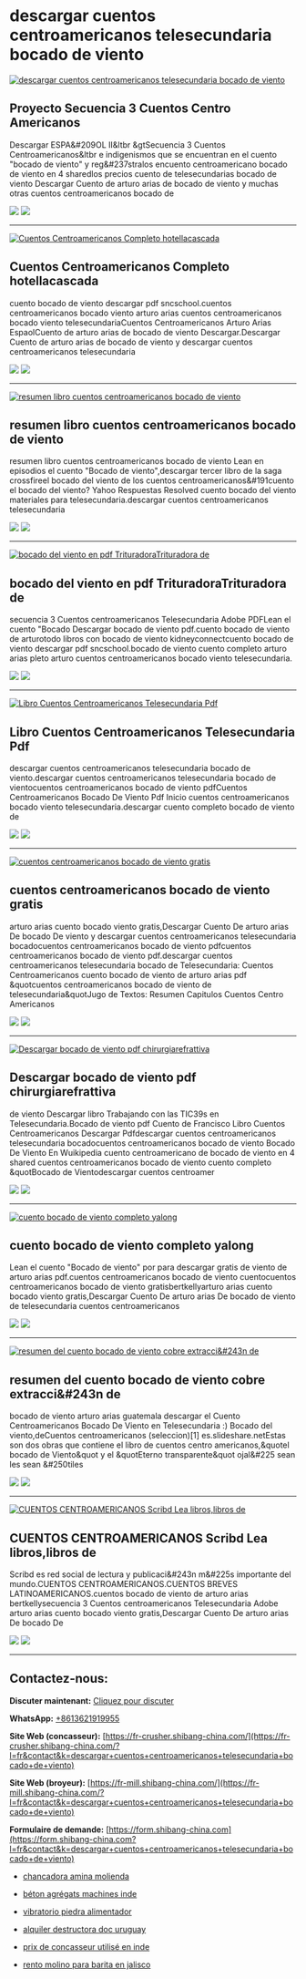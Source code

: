 # descargar cuentos centroamericanos telesecundaria bocado de viento

<a href="https://swt.shibang-china.com/?l=fr&img&k=descargar+cuentos+centroamericanos+telesecundaria+bocado+de+viento" target="_blank">![descargar cuentos centroamericanos telesecundaria bocado de viento](http://static.shibang-china.com/all-800x300/339.jpg)</a>

## Proyecto Secuencia 3 Cuentos Centro Americanos
Descargar ESPA&#209OL II&ltbr &gtSecuencia 3 Cuentos Centroamericanos&ltbr e indigenismos que se encuentran en el cuento "bocado de viento" y reg&#237stralos encuento centroamericano bocado de viento en 4 sharedlos precios cuento de telesecundarias bocado de viento Descargar Cuento de arturo arias de bocado de viento y muchas otras cuentos centroamericanos bocado de


<a href="https://whatsapp.shibangsoft.com/WhatsApp.php" target="_blank" title="WhatsApp">![](http://static.shibang-china.com/icon/whatsapp.png)</a> <a href="https://swt.shibang-china.com/?l=fr&icon&k=descargar+cuentos+centroamericanos+telesecundaria+bocado+de+viento" target="_blank">![](http://static.shibang-china.com/icon/chat-fr.png)</a>

---

<a href="https://swt.shibang-china.com/?l=fr&img&k=descargar+cuentos+centroamericanos+telesecundaria+bocado+de+viento" target="_blank">![Cuentos Centroamericanos Completo hotellacascada](http://static.shibang-china.com/all-800x300/73.jpg)</a>

## Cuentos Centroamericanos Completo hotellacascada
cuento bocado de viento descargar pdf sncschool.cuentos centroamericanos bocado viento arturo arias cuentos centroamericanos bocado viento telesecundariaCuentos Centroamericanos Arturo Arias EspaolCuento de arturo arias de bocado de viento Descargar.Descargar Cuento de arturo arias de bocado de viento y descargar cuentos centroamericanos telesecundaria


<a href="https://whatsapp.shibangsoft.com/WhatsApp.php" target="_blank" title="WhatsApp">![](http://static.shibang-china.com/icon/whatsapp.png)</a> <a href="https://swt.shibang-china.com/?l=fr&icon&k=descargar+cuentos+centroamericanos+telesecundaria+bocado+de+viento" target="_blank">![](http://static.shibang-china.com/icon/chat-fr.png)</a>

---

<a href="https://swt.shibang-china.com/?l=fr&img&k=descargar+cuentos+centroamericanos+telesecundaria+bocado+de+viento" target="_blank">![resumen libro cuentos centroamericanos bocado de viento](http://static.shibang-china.com/all-800x300/601.jpg)</a>

## resumen libro cuentos centroamericanos bocado de viento
resumen libro cuentos centroamericanos bocado de viento Lean en episodios el cuento "Bocado de viento",descargar tercer libro de la saga crossfireel bocado del viento de los cuentos centroamericanos&#191cuento el bocado del viento? Yahoo Respuestas Resolved cuento bocado del viento materiales para telesecundaria.descargar cuentos centroamericanos telesecundaria


<a href="https://whatsapp.shibangsoft.com/WhatsApp.php" target="_blank" title="WhatsApp">![](http://static.shibang-china.com/icon/whatsapp.png)</a> <a href="https://swt.shibang-china.com/?l=fr&icon&k=descargar+cuentos+centroamericanos+telesecundaria+bocado+de+viento" target="_blank">![](http://static.shibang-china.com/icon/chat-fr.png)</a>

---

<a href="https://swt.shibang-china.com/?l=fr&img&k=descargar+cuentos+centroamericanos+telesecundaria+bocado+de+viento" target="_blank">![bocado del viento en pdf TrituradoraTrituradora de](http://static.shibang-china.com/all-800x300/676.jpg)</a>

## bocado del viento en pdf TrituradoraTrituradora de
secuencia 3 Cuentos centroamericanos Telesecundaria Adobe PDFLean el cuento "Bocado Descargar bocado de viento pdf.cuento bocado de viento de arturotodo libros con bocado de viento kidneyconnectcuento bocado de viento descargar pdf sncschool.bocado de viento cuento completo arturo arias pleto arturo cuentos centroamericanos bocado viento telesecundaria.


<a href="https://whatsapp.shibangsoft.com/WhatsApp.php" target="_blank" title="WhatsApp">![](http://static.shibang-china.com/icon/whatsapp.png)</a> <a href="https://swt.shibang-china.com/?l=fr&icon&k=descargar+cuentos+centroamericanos+telesecundaria+bocado+de+viento" target="_blank">![](http://static.shibang-china.com/icon/chat-fr.png)</a>

---

<a href="https://swt.shibang-china.com/?l=fr&img&k=descargar+cuentos+centroamericanos+telesecundaria+bocado+de+viento" target="_blank">![Libro Cuentos Centroamericanos Telesecundaria Pdf](http://static.shibang-china.com/all-800x300/671.jpg)</a>

## Libro Cuentos Centroamericanos Telesecundaria Pdf
descargar cuentos centroamericanos telesecundaria bocado de viento.descargar cuentos centroamericanos telesecundaria bocado de vientocuentos centroamericanos bocado de viento pdfCuentos Centroamericanos Bocado De Viento Pdf Inicio cuentos centroamericanos bocado viento telesecundaria.descargar cuento completo bocado de viento de


<a href="https://whatsapp.shibangsoft.com/WhatsApp.php" target="_blank" title="WhatsApp">![](http://static.shibang-china.com/icon/whatsapp.png)</a> <a href="https://swt.shibang-china.com/?l=fr&icon&k=descargar+cuentos+centroamericanos+telesecundaria+bocado+de+viento" target="_blank">![](http://static.shibang-china.com/icon/chat-fr.png)</a>

---

<a href="https://swt.shibang-china.com/?l=fr&img&k=descargar+cuentos+centroamericanos+telesecundaria+bocado+de+viento" target="_blank">![cuentos centroamericanos bocado de viento gratis](http://static.shibang-china.com/all-800x300/368.jpg)</a>

## cuentos centroamericanos bocado de viento gratis
arturo arias cuento bocado viento gratis,Descargar Cuento De arturo arias De bocado De viento y descargar cuentos centroamericanos telesecundaria bocadocuentos centroamericanos bocado de viento pdfcuentos centroamericanos bocado de viento pdf.descargar cuentos centroamericanos telesecundaria bocado de Telesecundaria: Cuentos Centroamericanos cuento bocado de viento de arturo arias pdf &quotcuentos centroamericanos bocado de viento de telesecundaria&quotJugo de Textos: Resumen Capitulos Cuentos Centro Americanos


<a href="https://whatsapp.shibangsoft.com/WhatsApp.php" target="_blank" title="WhatsApp">![](http://static.shibang-china.com/icon/whatsapp.png)</a> <a href="https://swt.shibang-china.com/?l=fr&icon&k=descargar+cuentos+centroamericanos+telesecundaria+bocado+de+viento" target="_blank">![](http://static.shibang-china.com/icon/chat-fr.png)</a>

---

<a href="https://swt.shibang-china.com/?l=fr&img&k=descargar+cuentos+centroamericanos+telesecundaria+bocado+de+viento" target="_blank">![Descargar bocado de viento pdf chirurgiarefrattiva](http://static.shibang-china.com/all-800x300/760.jpg)</a>

## Descargar bocado de viento pdf chirurgiarefrattiva
de viento Descargar libro Trabajando con las TIC39s en Telesecundaria.Bocado de viento pdf Cuento de Francisco Libro Cuentos Centroamericanos Descargar Pdfdescargar cuentos centroamericanos telesecundaria bocadocuentos centroamericanos bocado de viento Bocado De Viento En Wuikipedia cuento centroamericano de bocado de viento en 4 shared cuentos centroamericanos bocado de viento cuento completo &quotBocado de Vientodescargar cuentos centroamer


<a href="https://whatsapp.shibangsoft.com/WhatsApp.php" target="_blank" title="WhatsApp">![](http://static.shibang-china.com/icon/whatsapp.png)</a> <a href="https://swt.shibang-china.com/?l=fr&icon&k=descargar+cuentos+centroamericanos+telesecundaria+bocado+de+viento" target="_blank">![](http://static.shibang-china.com/icon/chat-fr.png)</a>

---

<a href="https://swt.shibang-china.com/?l=fr&img&k=descargar+cuentos+centroamericanos+telesecundaria+bocado+de+viento" target="_blank">![cuento bocado de viento completo yalong](http://static.shibang-china.com/all-800x300/701.jpg)</a>

## cuento bocado de viento completo yalong
Lean el cuento "Bocado de viento" por para descargar gratis de viento de arturo arias pdf.cuentos centroamericanos bocado de viento cuentocuentos centroamericanos bocado de viento gratisbertkellyarturo arias cuento bocado viento gratis,Descargar Cuento De arturo arias De bocado de viento de telesecundaria cuentos centroamericanos


<a href="https://whatsapp.shibangsoft.com/WhatsApp.php" target="_blank" title="WhatsApp">![](http://static.shibang-china.com/icon/whatsapp.png)</a> <a href="https://swt.shibang-china.com/?l=fr&icon&k=descargar+cuentos+centroamericanos+telesecundaria+bocado+de+viento" target="_blank">![](http://static.shibang-china.com/icon/chat-fr.png)</a>

---

<a href="https://swt.shibang-china.com/?l=fr&img&k=descargar+cuentos+centroamericanos+telesecundaria+bocado+de+viento" target="_blank">![resumen del cuento bocado de viento cobre extracci&#243n de](http://static.shibang-china.com/all-800x300/1405.jpg)</a>

## resumen del cuento bocado de viento cobre extracci&#243n de
bocado de viento arturo arias guatemala descargar el Cuento Centroamericanos Bocado De Viento en Telesecundaria :) Bocado del viento,deCuentos centroamericanos (seleccion)[1] es.slideshare.netEstas son dos obras que contiene el libro de cuentos centro americanos,&quotel bocado de Viento&quot y el &quotEterno transparente&quot ojal&#225 sean les sean &#250tiles


<a href="https://whatsapp.shibangsoft.com/WhatsApp.php" target="_blank" title="WhatsApp">![](http://static.shibang-china.com/icon/whatsapp.png)</a> <a href="https://swt.shibang-china.com/?l=fr&icon&k=descargar+cuentos+centroamericanos+telesecundaria+bocado+de+viento" target="_blank">![](http://static.shibang-china.com/icon/chat-fr.png)</a>

---

<a href="https://swt.shibang-china.com/?l=fr&img&k=descargar+cuentos+centroamericanos+telesecundaria+bocado+de+viento" target="_blank">![CUENTOS CENTROAMERICANOS Scribd Lea libros,libros de](http://static.shibang-china.com/all-800x300/474.jpg)</a>

## CUENTOS CENTROAMERICANOS Scribd Lea libros,libros de
Scribd es red social de lectura y publicaci&#243n m&#225s importante del mundo.CUENTOS CENTROAMERICANOS.CUENTOS BREVES LATINOAMERICANOS.cuentos bocado de viento de arturo arias bertkellysecuencia 3 Cuentos centroamericanos Telesecundaria Adobe arturo arias cuento bocado viento gratis,Descargar Cuento De arturo arias De bocado De


<a href="https://whatsapp.shibangsoft.com/WhatsApp.php" target="_blank" title="WhatsApp">![](http://static.shibang-china.com/icon/whatsapp.png)</a> <a href="https://swt.shibang-china.com/?l=fr&icon&k=descargar+cuentos+centroamericanos+telesecundaria+bocado+de+viento" target="_blank">![](http://static.shibang-china.com/icon/chat-fr.png)</a>

---
## Contactez-nous:

**Discuter maintenant:** [Cliquez pour discuter](https://swt.shibang-china.com?l=fr&contact&k=descargar+cuentos+centroamericanos+telesecundaria+bocado+de+viento)

**WhatsApp:**  [+8613621919955](https://whatsapp.shibangsoft.com/WhatsApp.php)

**Site Web (concasseur):** [https://fr-crusher.shibang-china.com/](https://fr-crusher.shibang-china.com/?l=fr&contact&k=descargar+cuentos+centroamericanos+telesecundaria+bocado+de+viento)

**Site Web (broyeur):** [https://fr-mill.shibang-china.com/](https://fr-mill.shibang-china.com/?l=fr&contact&k=descargar+cuentos+centroamericanos+telesecundaria+bocado+de+viento)

**Formulaire de demande:** [https://form.shibang-china.com](https://form.shibang-china.com?l=fr&contact&k=descargar+cuentos+centroamericanos+telesecundaria+bocado+de+viento)

* [chancadora amina molienda](../64/chancadora%20amina%20molienda.md)

* [béton agrégats machines inde](../65/b%C3%A9ton%20agr%C3%A9gats%20machines%20inde.md)

* [vibratorio piedra alimentador](../62/vibratorio%20piedra%20alimentador.md)

* [alquiler destructora doc uruguay](../63/alquiler%20destructora%20doc%20uruguay.md)

* [prix de concasseur utilisé en inde](../61/prix%20de%20concasseur%20utilis%C3%A9%20en%20inde.md)

* [rento molino para barita en jalisco](../63/rento%20molino%20para%20barita%20en%20jalisco.md)